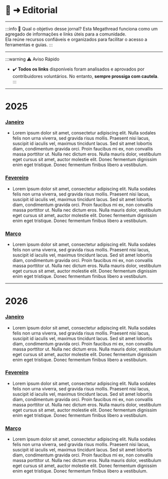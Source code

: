 # 📜 ➜ Editorial
---

:::info 🤔 Qual o objetivo desse jornal?
Esta Megathread funciona como um agregado de informações e links úteis para a comunidade.  
Ela reúne recursos confiáveis e organizados para facilitar o acesso a ferramentas e guias.
:::

---

:::warning ⚠️ Aviso Rápido
- ✔️ **Todos os links** disponíveis foram analisados e aprovados por contribuidores voluntários. No entanto, **sempre prossiga com cautela**.
:::

---

# 2025

### [Janeiro](2025/janeiro.md)
- Lorem ipsum dolor sit amet, consectetur adipiscing elit. Nulla sodales felis non urna viverra, sed gravida risus mollis. Praesent nisi lacus, suscipit id iaculis vel, maximus tincidunt lacus. Sed sit amet lobortis diam, condimentum gravida orci. Proin faucibus mi ex, non convallis massa porttitor ut. Nulla nec dictum eros. Nulla mauris dolor, vestibulum eget cursus sit amet, auctor molestie elit. Donec fermentum dignissim enim eget tristique. Donec fermentum finibus libero a vestibulum.

### [Fevereiro](2025/janeiro.md)
- Lorem ipsum dolor sit amet, consectetur adipiscing elit. Nulla sodales felis non urna viverra, sed gravida risus mollis. Praesent nisi lacus, suscipit id iaculis vel, maximus tincidunt lacus. Sed sit amet lobortis diam, condimentum gravida orci. Proin faucibus mi ex, non convallis massa porttitor ut. Nulla nec dictum eros. Nulla mauris dolor, vestibulum eget cursus sit amet, auctor molestie elit. Donec fermentum dignissim enim eget tristique. Donec fermentum finibus libero a vestibulum.

### [Março](2025/janeiro.md)
- Lorem ipsum dolor sit amet, consectetur adipiscing elit. Nulla sodales felis non urna viverra, sed gravida risus mollis. Praesent nisi lacus, suscipit id iaculis vel, maximus tincidunt lacus. Sed sit amet lobortis diam, condimentum gravida orci. Proin faucibus mi ex, non convallis massa porttitor ut. Nulla nec dictum eros. Nulla mauris dolor, vestibulum eget cursus sit amet, auctor molestie elit. Donec fermentum dignissim enim eget tristique. Donec fermentum finibus libero a vestibulum.

---

# 2026

### [Janeiro](2025/janeiro.md)
- Lorem ipsum dolor sit amet, consectetur adipiscing elit. Nulla sodales felis non urna viverra, sed gravida risus mollis. Praesent nisi lacus, suscipit id iaculis vel, maximus tincidunt lacus. Sed sit amet lobortis diam, condimentum gravida orci. Proin faucibus mi ex, non convallis massa porttitor ut. Nulla nec dictum eros. Nulla mauris dolor, vestibulum eget cursus sit amet, auctor molestie elit. Donec fermentum dignissim enim eget tristique. Donec fermentum finibus libero a vestibulum.

### [Fevereiro](2025/janeiro.md)
- Lorem ipsum dolor sit amet, consectetur adipiscing elit. Nulla sodales felis non urna viverra, sed gravida risus mollis. Praesent nisi lacus, suscipit id iaculis vel, maximus tincidunt lacus. Sed sit amet lobortis diam, condimentum gravida orci. Proin faucibus mi ex, non convallis massa porttitor ut. Nulla nec dictum eros. Nulla mauris dolor, vestibulum eget cursus sit amet, auctor molestie elit. Donec fermentum dignissim enim eget tristique. Donec fermentum finibus libero a vestibulum.

### [Março](2025/janeiro.md)
- Lorem ipsum dolor sit amet, consectetur adipiscing elit. Nulla sodales felis non urna viverra, sed gravida risus mollis. Praesent nisi lacus, suscipit id iaculis vel, maximus tincidunt lacus. Sed sit amet lobortis diam, condimentum gravida orci. Proin faucibus mi ex, non convallis massa porttitor ut. Nulla nec dictum eros. Nulla mauris dolor, vestibulum eget cursus sit amet, auctor molestie elit. Donec fermentum dignissim enim eget tristique. Donec fermentum finibus libero a vestibulum.